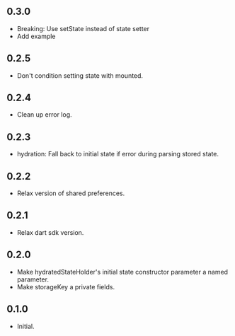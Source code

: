## 0.3.0

* Breaking: Use setState instead of state setter
* Add example

## 0.2.5

* Don't condition setting state with mounted.

## 0.2.4

* Clean up error log.

## 0.2.3

* hydration: Fall back to initial state if error during parsing stored state.

## 0.2.2

* Relax version of shared preferences.

## 0.2.1

* Relax dart sdk version.

## 0.2.0

* Make hydratedStateHolder's initial state constructor parameter a named parameter.
* Make storageKey a private fields.

## 0.1.0

* Initial.
